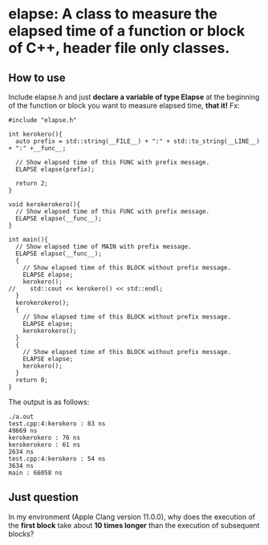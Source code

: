 # elapse: A class to measure the elapsed time of a function or block of C++, header file only classes.

## How to use

Include elapse.h and just **declare a variable of type Elapse** at the beginning of the function or block you want to measure elapsed time, **that it!** Fx:
```
#include "elapse.h"

int kerokero(){
  auto prefix = std::string(__FILE__) + ":" + std::to_string(__LINE__) + ":" +__func__;

  // Show elapsed time of this FUNC with prefix message.
  ELAPSE elapse(prefix);

  return 2;
}

void kerokerokero(){
  // Show elapsed time of this FUNC with prefix message.
  ELAPSE elapse(__func__);
}

int main(){
  // Show elapsed time of MAIN with prefix message.
  ELAPSE elapse(__func__);
  {
    // Show elapsed time of this BLOCK without prefix message.
    ELAPSE elapse;
    kerokero();
//    std::cout << kerokero() << std::endl;
  }
  kerokerokero();
  {
    // Show elapsed time of this BLOCK without prefix message.
    ELAPSE elapse;
    kerokerokero();
  }
  {
    // Show elapsed time of this BLOCK without prefix message.
    ELAPSE elapse;
    kerokero();
  }
  return 0;
}
```

The output is as follows:

```
./a.out 
test.cpp:4:kerokero : 83 ns
49669 ns
kerokerokero : 76 ns
kerokerokero : 61 ns
2634 ns
test.cpp:4:kerokero : 54 ns
3634 ns
main : 66058 ns
```

## Just question
In my environment (Apple Clang version 11.0.0), why does the execution of the **first block** take about **10 times longer** than the execution of subsequent blocks?
